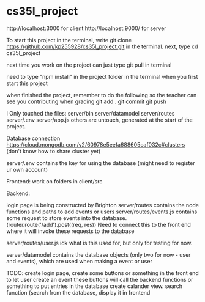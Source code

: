 # cs35l_project

http://localhost:3000 for client
http://localhost:9000/ for server

To start this project in the terminal, write git clone https://github.com/kp255928/cs35l_project.git in the terminal.
next, type cd cs35l_project 

next time you work on the project can just type git pull in terminal

need to type "npm install" in the project folder in the terminal when you first start this project


when finished the project, remember to do the following so the teacher can see you contributing when grading
git add .
git commit
git push

I Only touched the files:
server/bin
server/datamodel
server/routes
server/.env
server/app.js
others are untouch, generated at the start of the project.


Database connection https://cloud.mongodb.com/v2/60978e5eefa688605caf032c#clusters (don't know how to share cluster yet)

server/.env contains the key for using the database (might need to register ur own account)

Frontend: work on folders in client/src

Backend:

login page is being constructed by Brighton
server/routes contains the node functions and paths to add events or users
server/routes/events.js contains some request to store events into the database. (router.route('/add').post((req, res))
Need to connect this to the front end where it will invoke these requests to the database

server/routes/user.js idk what is this used for, but only for testing for now.

server/datamodel contains the database objects (only two for now - user and events), which are used when making a event or user


TODO: create login page, create some buttons or something in the front end to let user create an event
these buttons will call the backend functions or something to put entries in the database
create calander view.
search function (search from the database, display it in frontend 


